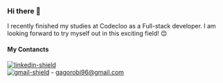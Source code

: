 ### Hi there 👋

  I recently finished my studies at Codecloo as a Full-stack developer. I am looking forward to try myself out in this exciting field! 😊

#### My Contancts
[![linkedin-shield]][linkedin-url] <br/>
[![gmail-shield]](mailto:gagorobi96@gmail.com) - gagorobi96@gmail.com

[linkedin-shield]: https://img.shields.io/badge/-LinkedIn-black.svg?style=for-the-badge&logo=linkedin&colorB=555
[linkedin-url]: https://www.linkedin.com/in/r%C3%B3bert-g%C3%A1g%C3%B3-a44578286/
[gmail-shield]: https://img.shields.io/badge/Gmail-D14836?style=for-the-badge&logo=gmail&logoColor=white

